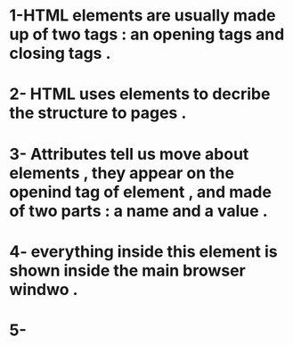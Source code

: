# 1-HTML elements are usually made up of two tags : an opening tags and closing tags .

# 2- HTML uses elements to decribe the structure to pages .

# 3- Attributes tell us move about elements , they appear on the openind tag of element , and made of two parts : a name and a value .

# 4-<body> everything inside this element is shown inside the main browser windwo . 

# 5-<title> anything written in this element will appear in the title bar .

# 6- We have more than one different versions   of HTML (HTML4 , XHTML1.0, HTML5).

# 7-Webpage  should begin with a DOCTYPE dectaration to tell a browser which version of HTML the page is using .

# 8-You can add comments in HTML , Comments will make the code much easier to the reader . 

# 9-Id attribute should start with letter  or an underscore ,  and no two elements have same value for their id attributes .

# 10-You can use class attribute  to more  one element , and its value should describe the class it belongs it belongs to .

# 11-Some elements will always appear to start on a new line in the browser (block level), some example of block elements (<h1>,<p>).

# 12-Some element will always appear to continue on the same line as their neighnouring elements (inline elements),some examples of inline (<b>,<em>).

# 13.The <div> element allows you to group a set of elements together in one block-level box. 

# 14-The meta element lives inside the head element and contains information about that webpage.

# 15-You can use escape charaeters in HTML for characters are erserved by HTML code .

# 16-HTML5 intduces a new set of elements that allow you to divide up the parts of page .

#  17-The <nav> element is used to contain the major navigational blocks on the site such as the primary site navigation. 

# 18-The <article> element acts as a container for any section of a page that could stand alone and potentially be syndicated. 

# 19 -The <aside> element has  two purposes , inside on <article> element or not .

# 20-The <section> element groups related content together, and typically each section would have its own heading. 

# 21- <hgroup> set of one or more <h1> through <h6> elements , so that they are treated as one single heading .

# 22-<figure>It can be used to contain any content that is referenced from the main flow of an article .

#  23-Every website should be designed for the target audience (age,country ,income).
# 24-Your content and design should be influenced by the goals of your users. 
# 25-You need list every reason why someone visits your site.
# 26-You need to update your site frequently than others .
# 27- Site map : create a diagram of the pages that will be used to structure the site. 
# 28- wireframe : is a simple sketch of the key information that needs to go on each page of a site
# 29-Creating a wireframe you can ensure that all of the information that needs to be on a page is included. 
# 30-The primary aim of any kind of visual design is to communicate. Organizing and prioritizing information on a page helps users understand its importance and what order to read it in.
# 31-You can use different size , color and style in visual hieraarchy to help users to find what they are looking for .
# 32-You need to organize visual elements  into groups .
# 33-Example of grouping (proximity , closure , continusace ,color , boreders , white space).
# 34-Site navigation not only helps people find where they want to go, but also helps them understand what your site is about and how it is organized.
# 35-A script is a series of instructions that a computer can follow to achieve a goal.
# 36- Script are made up of instruction a computer can follow step by step .
# 37-When you need to write a script , you need first to state your goals and then list the tasks .
# 38-Computers solve problems programmatically , they follow instractions one after another .
#  39-You need to use flowchart to work out how  the tasks fit together .
# 40-Computers use data to create models of things in the real world.
# 41-Web browsers Use HTML to create a model of the web page . Each element creates its own node .

# 42-You need HTML , CSS and JavaScript to build your website .
# 43-There are lots of objects like the document object and lots of methods like write , will help your script .

# 44-When the browser comes across a < script >element, it stops to load the script and then checks to see if it needs to do anything.

# 45-The JavaScript files extension is .JS .








 